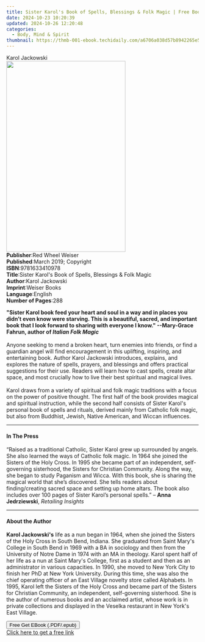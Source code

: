 ```yaml
---
title: Sister Karol's Book of Spells, Blessings & Folk Magic | Free Book
date: 2024-10-23 10:20:39
updated: 2024-10-26 12:20:48
categories:
  - Body, Mind & Spirit
thumbnail: https://thmb-001-ebook.techidaily.com/a6706a038d57b8942265e526f0a02ae15e35327fa4397ced042edf1598de1749.jpg
---
```

<main id="book-container">
  <div class="flex flex-col">
    <div class="book-brief flex-1 py-6 px-4 sm:p-6 md:py-10 md:px-8">
      <!-- brief-->
      <div class="book-brief-main">Karol Jackowski</div>
    </div>
    <div
      class="book-meta-info flex-1 grid gap-4 col-start-1 col-end-3 row-start-1 sm:mb-6 sm:grid-cols-4 lg:gap-6 lg:col-start-2 lg:row-end-6 lg:row-span-6 lg:mb-0"
    >
      <div
        class="book-meta-info-left place-content-center mt-4 p-4 text-sm leading-6 col-start-2 col-span-2 dark:text-slate-400"
      >
        <img
          class="w-full h-500 object-cover rounded-lg sm:h-255 sm:col-span-2 lg:col-span-full"
          src="https://img-001-ebook.techidaily.com/3813086981eaeca06f7a365aac0a7d70e15bf407991fe2fab1c649b645c6bd57.jpg"
          alt=""
          width="312"
          height="500"
        />
      </div>
      <div
        class="book-meta-info-right mt-2 col-start-1 row-start-2 col-span-3 self-center"
      >
        <!-- meta data  -->
        <div class="flex flex-col px-4 md:px-8">
          <div class="flex-1">
            <strong>Publisher</strong>:<span class="px-2"
              >Red Wheel Weiser</span
            >
          </div>
          <div class="flex-1">
            <strong>Published</strong>:<span class="px-2"
              >March 2019; Copyright</span
            >
          </div>
          <div class="flex-1">
            <strong>ISBN</strong>:<span class="px-2">9781633410978</span>
          </div>
          <div class="flex-1">
            <strong>Title</strong>:<span class="px-2"
              >Sister Karol&#39;s Book of Spells, Blessings &amp; Folk
              Magic</span
            >
          </div>
          <div class="flex-1">
            <strong>Author</strong>:<span class="px-2">Karol Jackowski</span>
          </div>
          <div class="flex-1">
            <strong>Imprint</strong>:<span class="px-2">Weiser Books</span>
          </div>
          <div class="flex-1">
            <strong>Language</strong>:<span class="px-2">English</span>
          </div>
          <div class="flex-1">
            <strong>Number of Pages</strong>:<span class="px-2">288</span>
          </div>
        </div>
      </div>
    </div>
    <div class="book-description flex-1 py-6 px-4 sm:p-6 md:py-10 md:px-8">
      <div class="book-description-main">
        <div accordion-content="" id="description">
          <p>
            <b
              >"Sister Karol book feed your heart and soul in a way and in
              places you didn’t even know were starving. This is a beautiful,
              sacred, and important book that I look forward to sharing with
              everyone I know." --Mary-Grace Fahrun, author of
              <i>Italian Folk Magic</i></b
            ><br /><br />Anyone seeking to mend a broken heart, turn enemies
            into friends, or find a guardian angel will find encouragement in
            this uplifting, inspiring, and entertaining book. Author Karol
            Jackowski introduces, explains, and explores the nature of spells,
            prayers, and blessings and offers practical suggestions for their
            use. Readers will learn how to cast spells, create altar space, and
            most crucially how to live their best spiritual and magical
            lives.<br /><br />Karol draws from a variety of spiritual and folk
            magic traditions with a focus on the power of positive thought. The
            first half of the book provides magical and spiritual instruction,
            while the second half consists of Sister Karol's personal book of
            spells and rituals, derived mainly from Catholic folk magic, but
            also from Buddhist, Jewish, Native American, and Wiccan influences.
          </p>
        </div>
        <div class="accordion-fader"></div>
      </div>
    </div>
    <div class="book-excerpts flex-1 py-6 px-4 sm:p-6 md:py-10 md:px-8">
      <!-- excerpts-->
      <div class="book-excerpts-main">
        <hr />
        <h4 class="placeholder placeholder-heading">
          <span>In The Press</span>
        </h4>
        <p>
          “Raised as a traditional Catholic, Sister Karol grew up surrounded by
          angels. She also learned the ways of Catholic folk magic. In 1964 she
          joined the Sisters of the Holy Cross. In 1995 she became part of an
          independent, self-governing sisterhood, the Sisters for Christian
          Community. Along the way, she began to study Paganism and Wicca. With
          this book, she is sharing the magical world that she’s discovered. She
          tells readers about finding/creating sacred space and setting up home
          altars. The book also includes over 100 pages of Sister Karol’s
          personal spells.” – <b>Anna Jedrziewski</b>, <i>Retailing Insights</i>
        </p>
      </div>
    </div>
    <div class="book-about-author flex-1 py-6 px-4 sm:p-6 md:py-10 md:px-8">
      <!-- about author-->
      <div class="book-main-author-main">
        <hr />
        <h4 class="placeholder placeholder-heading">
          <span>About the Author</span>
        </h4>
        <p>
          <b>Karol Jackowski's</b> life as a nun began in 1964, when she joined
          the Sisters of the Holy Cross in South Bend, Indiana. She graduated
          from Saint Mary's College in South Bend in 1969 with a BA in sociology
          and then from the University of Notre Dame in 1974 with an MA in
          theology. Karol spent half of her life as a nun at Saint Mary's
          College, first as a student and then as an administrator in various
          capacities. In 1990, she moved to New York City to finish her PhD at
          New York University. During this time, she was also the chief
          operating officer of an East Village novelty store called Alphabets.
          In 1995, Karol left the Sisters of the Holy Cross and became part of
          the Sisters for Christian Community, an independent, self-governing
          sisterhood. She is the author of numerous books and an acclaimed
          artist, whose work is in private collections and displayed in the
          Veselka restaurant in New York's East Village.
        </p>
      </div>
    </div>
    <div class="book-free-get flex-1 py-6 px-4 sm:p-6 md:py-10 md:px-8">
      <button
        id="btn-free-get"
        class="bg-blue-500 hover:bg-blue-700 text-white font-bold py-2 px-4 rounded"
      >
        Free Get EBook (.PDF/.epub)
      </button>
      <div id="countdown-display" class="px-2 text-lg mt-2"></div>
      <a
        id="free-link"
        class="hidden bg-blue-500 hover:bg-blue-700 text-white font-bold py-2 px-4 rounded"
        href="https://www.ebooks.com/en-us/book/138620189/sister-karol-s-book-of-spells-blessings-folk-magic/karol-jackowski/"
        target="_blank"
        >Click here to get a free link</a
      >
    </div>
    <script>
      let countdownTime = 0;
      let countdownInterval = null;
      document
        .getElementById('btn-free-get')
        .addEventListener('click', startCountdown);
      function startCountdown() {
        countdownTime = new Date().getTime() + 60000 * 3;
        countdownInterval = setInterval(updateCountdown, 1000);
        document.getElementById('btn-free-get').disabled = true;
        document
          .getElementById('btn-free-get')
          .classList.add('bg-gray-500', 'cursor-not-allowed');
      }
      function updateCountdown() {
        let currentTime = new Date().getTime();
        let timeLeft = countdownTime - currentTime;
        let secondsLeft = Math.floor(timeLeft / 1000);
        document.getElementById('countdown-display').innerHTML =
          `Remaining time: ${secondsLeft} seconds.`;
        if (secondsLeft <= 0) {
          clearInterval(countdownInterval);
          document.getElementById('btn-free-get').classList.add('hidden');
          document.getElementById('free-link').classList.remove('hidden');
          document.getElementById('countdown-display').innerHTML = '';
        }
      }
    </script>
  </div>
</main>
